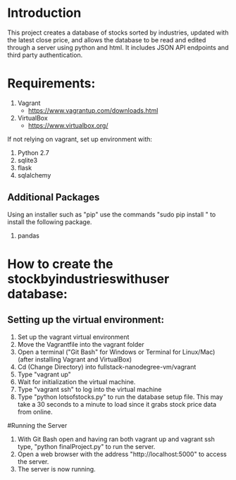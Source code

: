 # Introduction
This project creates a database of stocks sorted by industries, updated with the latest close price, and allows the database to be read and edited through a server using python and html. It includes JSON API endpoints and third party authentication. 

# Requirements: 
1. Vagrant 
	* https://www.vagrantup.com/downloads.html
2. VirtualBox 
	* https://www.virtualbox.org/

If not relying on vagrant, set up environment with: 
1. Python 2.7 
2. sqlite3
3. flask
4. sqlalchemy

## Additional Packages 
Using an installer such as "pip" use the commands "sudo pip install <package>" to install the following package. 
1. pandas

# How to create the stockbyindustrieswithuser database: 
## Setting up the virtual environment: 
1. Set up the vagrant virtual environment
2. Move the Vagrantfile into the vagrant folder 
4. Open a terminal ("Git Bash" for Windows or Terminal for Linux/Mac) (after installing Vagrant and VirtualBox)
5. Cd (Change Directory) into fullstack-nanodegree-vm/vagrant
6. Type "vagrant up" 
7. Wait for initialization the virtual machine. 
8. Type "vagrant ssh" to log into the virtual machine 
9. Type "python lotsofstocks.py" to run the database setup file. This may take a 30 seconds to a minute to load since it grabs stock price data from online. 

#Running the Server
1. With Git Bash open and having ran both vagrant up and vagrant ssh type, "python finalProject.py" to run the server.
2. Open a web browser with the address "http://localhost:5000" to access the server.
3. The server is now running. 






